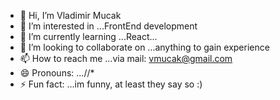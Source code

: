 - 👋 Hi, I’m Vladimir Mucak
- 👀 I’m interested in ...FrontEnd development
- 🌱 I’m currently learning ...React...
- 💞️ I’m looking to collaborate on ...anything to gain experience
- 📫 How to reach me ...via mail: vmucak@gmail.com
- 😄 Pronouns: ...//*
- ⚡ Fun fact: ...im funny, at least they say so :)

<!---
MuccZG84/MuccZG84 is a ✨ special ✨ repository because its `README.md` (this file) appears on your GitHub profile.
You can click the Preview link to take a look at your changes.
--->
